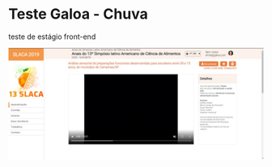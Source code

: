 # Teste Galoa - Chuva
teste de estágio front-end

<img src="https://raw.githubusercontent.com/raphaelz3/galoa.test/master/img/Captura%20de%20tela%20galoa.jpg">
